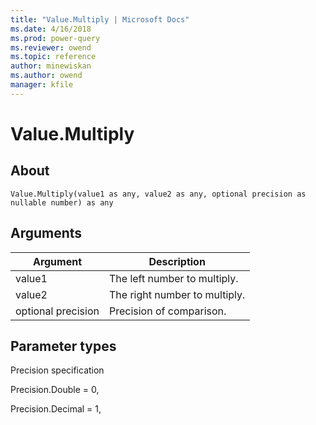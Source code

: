 ```yaml
---
title: "Value.Multiply | Microsoft Docs"
ms.date: 4/16/2018
ms.prod: power-query
ms.reviewer: owend
ms.topic: reference
author: minewiskan
ms.author: owend
manager: kfile
---
```

# Value.Multiply

  
## About  
  
```  
Value.Multiply(value1 as any, value2 as any, optional precision as nullable number) as any  
```  
  
## Arguments  
  
|Argument|Description|  
|------------|---------------|  
|value1|The left number to multiply.|  
|value2|The right number to multiply.|  
|optional precision|Precision of comparison.|  
  
## <a name="__toc360789751"></a>Parameter types  
Precision specification  
  
Precision.Double   = 0,  
  
Precision.Decimal = 1,  
  
